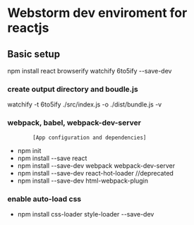 
Webstorm dev enviroment for reactjs
=======

Basic setup
---
npm install react browserify watchify 6to5ify --save-dev

### create output directory and boudle.js
watchify -t 6to5ify ./src/index.js -o ./dist/bundle.js -v

### webpack, babel, webpack-dev-server


            [App configuration and dependencies]

* npm init
* npm install --save react
* npm install --save-dev webpack webpack-dev-server
* npm install --save-dev react-hot-loader //deprecated
* npm install --save-dev html-webpack-plugin

### enable auto-load css
*  npm install css-loader style-loader --save-dev